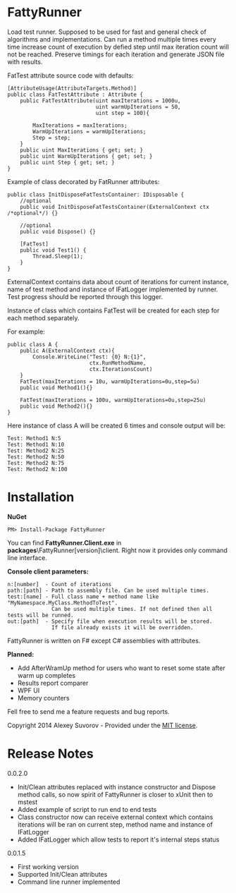 FattyRunner
===========

Load test runner. Supposed to be used for fast and general check of algorithms and implementations. Can run a method multiple times every time increase count of execution by defied step until max iteration count will not be reached. Preserve timings for each iteration and generate JSON file with results.

FatTest attribute source code with defaults:

	[AttributeUsage(AttributeTargets.Method)]
    public class FatTestAttribute : Attribute {
        public FatTestAttribute(uint maxIterations = 1000u, 
                                uint warmUpIterations = 50, 
                                uint step = 100){
            
            MaxIterations = maxIterations;
            WarmUpIterations = warmUpIterations;
            Step = step;
        }
        public uint MaxIterations { get; set; }
        public uint WarmUpIterations { get; set; }
        public uint Step { get; set; }
    }

Example of class decorated by FatRunner attributes:

	public class InitDisposeFatTestsContainer: IDisposable {
        //optional
        public void InitDisposeFatTestsContainer(ExternalContext ctx /*optional*/) {}
		
		//optional
        public void Dispose() {}

        [FatTest]
        public void Test1() {
            Thread.Sleep(1);
        }
    }

ExternalContext contains data about count of iterations for current instance, name of   test method and instance of IFatLogger implemented by runner. Test progress should be reported through this logger. 

Instance of class which contains FatTest will be created for each step for each method separately.
 
For example:

	public class A {
		public A(ExternalContext ctx){
			Console.WriteLine("Test: {0} N:{1}",
							  ctx.RunMethodName,
							  ctx.IterationsCount)
		}
		FatTest(maxIterations = 10u, warmUpIterations=0u,step=5u)
		public void Method1(){}

		FatTest(maxIterations = 100u, warmUpIterations=0u,step=25u)
		public void Method2(){}
	}
Here instance of class A will be created 6 times and console output will be:

	Test: Method1 N:5
	Test: Method1 N:10
	Test: Method2 N:25
	Test: Method2 N:50
	Test: Method2 N:75
	Test: Method2 N:100


Installation 
============

**NuGet**

	PM> Install-Package FattyRunner

You can find **FattyRunner.Client.exe** in **packages**\FattyRunner[version]\client. 
Right now it provides only command line interface.  

**Console client parameters:**

	n:[number]  - Count of iterations
	path:[path] - Path to assembly file. Can be used multiple times.
	test:[name] - Full class name + method name like "MyNamespace.MyClass.MethodToTest".
	              Can be used multiple times. If not defined then all tests will be runned.
	out:[path]  - Specify file when execution results will be stored.
				  If file already exists it will be overridden.


FattyRunner is written on F# except C# assemblies with attributes.

**Planned:**

* Add AfterWramUp method for users who want to reset some state after warm up completes
* Results report comparer
* WPF UI 
* Memory counters

Fell free to send me a feature requests and bug reports.


Copyright 2014 Alexey Suvorov - Provided under the [MIT license](https://github.com/alexeysuvorov/FattyRunner/blob/master/LICENSE).

Release Notes
=============

0.0.2.0

* Init/Clean attributes replaced with instance constructor and Dispose method calls, so now spirit of FattyRunner is closer to xUnit then to mstest
* Added example of script to run end to end tests
* Class constructor now can receive external context which contains iterations will be ran on current step, method name and instance of IFatLogger
* Added IFatLogger which allow tests to report it's internal steps status

0.0.1.5

* First working version
* Supported Init/Clean attributes
* Command line runner implemented
